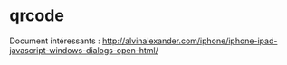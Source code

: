 # qrcode

Document intéressants : http://alvinalexander.com/iphone/iphone-ipad-javascript-windows-dialogs-open-html/
